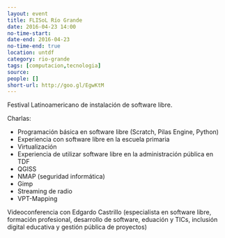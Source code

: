 ```yaml
---
layout: event 
title: FLISoL Río Grande
date: 2016-04-23 14:00
no-time-start: 
date-end: 2016-04-23
no-time-end: true
location: untdf
category: rio-grande
tags: [computacion,tecnologia]
source: 
people: []
short-url: http://goo.gl/EgwKtM
---
```


Festival Latinoamericano de instalación de software libre.

Charlas:

- Programación básica en software libre (Scratch, Pilas Engine, Python)
- Experiencia con software libre en la escuela primaria
- Virtualización 
- Experiencia de utilizar software libre en la administración pública en TDF
- QGISS
- NMAP (seguridad informática)
- Gimp
- Streaming de radio
- VPT-Mapping

Videoconferencia con Edgardo Castrillo (especialista en software libre, formación profesional, desarrollo de software, eduación y TICs, inclusión digital educativa y gestión pública de proyectos)
